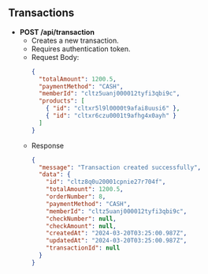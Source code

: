 ## Transactions

- **POST /api/transaction**
  - Creates a new transaction.
  - Requires authentication token.
  - Request Body:
    ```json
    {
      "totalAmount": 1200.5,
      "paymentMethod": "CASH",
      "memberId": "cltz5uanj000012tyfi3qbi9c",
      "products": [
        { "id": "cltxr5l9l0000t9afai8uusi6" },
        { "id": "cltxr6czu0001t9afhg4x0ayh" }
      ]
    }
    ```
  - Response
    ```json
    {
      "message": "Transaction created successfully",
      "data": {
        "id": "cltz8q0u20001cpnie27r704f",
        "totalAmount": 1200.5,
        "orderNumber": 8,
        "paymentMethod": "CASH",
        "memberId": "cltz5uanj000012tyfi3qbi9c",
        "checkNumber": null,
        "checkAmount": null,
        "createdAt": "2024-03-20T03:25:00.987Z",
        "updatedAt": "2024-03-20T03:25:00.987Z",
        "transactionId": null
      }
    }
    ```
